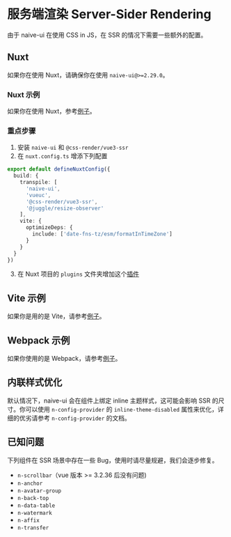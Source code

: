 # 服务端渲染 Server-Sider Rendering

由于 naive-ui 在使用 CSS in JS，在 SSR 的情况下需要一些额外的配置。

## Nuxt

如果你在使用 Nuxt，请确保你在使用 `naive-ui@>=2.29.0`。

### Nuxt 示例

如果你在使用 Nuxt，参考[例子](https://github.com/07akioni/naive-ui-nuxt-demo)。

### 重点步骤

1. 安装 `naive-ui` 和 `@css-render/vue3-ssr`
2. 在 `nuxt.config.ts` 增添下列配置

```ts
export default defineNuxtConfig({
  build: {
    transpile: [
      'naive-ui',
      'vueuc',
      '@css-render/vue3-ssr',
      '@juggle/resize-observer'
    ],
    vite: {
      optimizeDeps: {
        include: ['date-fns-tz/esm/formatInTimeZone']
      }
    }
  }
})
```

3. 在 Nuxt 项目的 `plugins` 文件夹增加这个[插件](https://github.com/07akioni/naive-ui-nuxt-demo/blob/main/plugins/naive-ui.ts)

## Vite 示例

如果你是用的是 Vite，请参考[例子](https://github.com/07akioni/naive-ui-vite-ssr)。

## Webpack 示例

如果你使用的是 Webpack，请参考[例子](https://github.com/TuSimple/naive-ui/tree/main/playground/ssr)。

## 内联样式优化

默认情况下，naive-ui 会在组件上绑定 inline 主题样式，这可能会影响 SSR 的尺寸。你可以使用 `n-config-provider` 的 `inline-theme-disabled` 属性来优化，详细的优劣请参考 `n-config-provider` 的文档。

## 已知问题

下列组件在 SSR 场景中存在一些 Bug，使用时请尽量规避，我们会逐步修复。

- `n-scrollbar`（vue 版本 >= 3.2.36 后没有问题)
- `n-anchor`
- `n-avatar-group`
- `n-back-top`
- `n-data-table`
- `n-watermark`
- `n-affix`
- `n-transfer`
